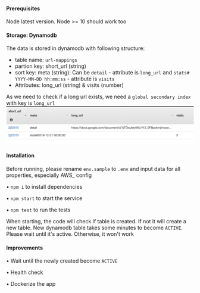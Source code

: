 #### Prerequisites

Node latest version. Node >= 10 should work too

#### Storage: Dynamodb

The data is stored in dynamodb with following structure:

-   table name: `url-mappings`
-   partion key: short_url (string)
-   sort key: meta (string): Can be `detail` - attribute is `long_url` and `stats# YYYY-MM-DD hh:mm:ss` - attribute is `visits`
-   Attributes: long_url (string) & visits (number)

As we need to check if a long url exists, we need a `global secondary index` with key is `long_url`
![schema](/url_mappings.png)

#### Installation

Before running, please rename `env.sample` to `.env` and input data for all properties, especially AWS\_ config

• `npm i` to install dependencies

• `npm start` to start the service

• `npm test` to run the tests

When starting, the code will check if table is created. If not it will create a new table. New dynamodb table takes some minutes to become `ACTIVE`. Please wait until it's active. Otherwise, it won't work

#### Improvements

• Wait until the newly created become `ACTIVE`

• Health check

• Dockerize the app
